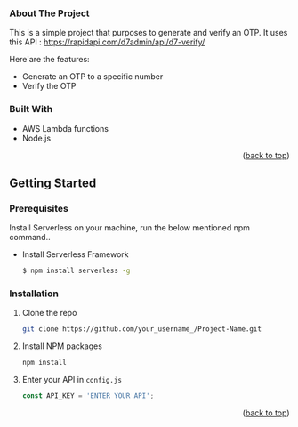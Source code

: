 
### About The Project

This is a simple project that purposes to generate and verify an OTP. It uses this API : https://rapidapi.com/d7admin/api/d7-verify/

Here'are the features:
* Generate an OTP to a specific number
* Verify the OTP


### Built With

* AWS Lambda functions
* Node.js

<p align="right">(<a href="#top">back to top</a>)</p>



<!-- GETTING STARTED -->
## Getting Started
### Prerequisites

Install Serverless on your machine, run the below mentioned npm command..
* Install Serverless Framework
  ```sh
  $ npm install serverless -g
  ```

### Installation

1. Clone the repo
   ```sh
   git clone https://github.com/your_username_/Project-Name.git
   ```
2. Install NPM packages
   ```sh
   npm install
   ```
3. Enter your API in `config.js`
   ```js
   const API_KEY = 'ENTER YOUR API';
   ```

<p align="right">(<a href="#top">back to top</a>)</p>
